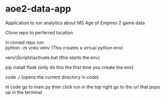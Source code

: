 # aoe2-data-app
Application to run analytics about MS Age of Empires 2 game data

Clone repo to perferred location

in cloned repo run.  
  pyhton -m vnev venv   (This creates a virtual python env)  
  
  venv\Scripts\activate.bat (this starts the env)  
 
 pip install flask   (only do this the first time you create the env)  
 
 code ./   (opens the current directory in code)  


in code go to main.py then click run in the top right
go to the url that pops up in the terminal
